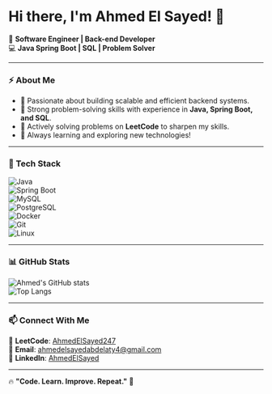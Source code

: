 # Hi there, I'm Ahmed El Sayed! 👋  
🚀 **Software Engineer | Back-end Developer**  
💻 **Java Spring Boot | SQL | Problem Solver**  

---

### ⚡ About Me  
- 🔹 Passionate about building scalable and efficient backend systems.  
- 🔹 Strong problem-solving skills with experience in **Java, Spring Boot, and SQL**.  
- 🔹 Actively solving problems on **LeetCode** to sharpen my skills.  
- 🔹 Always learning and exploring new technologies!  

---

### 🚀 Tech Stack  
![Java](https://img.shields.io/badge/-Java-007396?style=flat&logo=java)  
![Spring Boot](https://img.shields.io/badge/-Spring_Boot-6DB33F?style=flat&logo=spring)  
![MySQL](https://img.shields.io/badge/-MySQL-4479A1?style=flat&logo=mysql)  
![PostgreSQL](https://img.shields.io/badge/-PostgreSQL-336791?style=flat&logo=postgresql)  
![Docker](https://img.shields.io/badge/-Docker-2496ED?style=flat&logo=docker)  
![Git](https://img.shields.io/badge/-Git-F05032?style=flat&logo=git)  
![Linux](https://img.shields.io/badge/-Linux-FCC624?style=flat&logo=linux)  

---

### 📊 GitHub Stats  
![Ahmed's GitHub stats](https://github-readme-stats.vercel.app/api?username=Ahmedelsayed247&show_icons=true&theme=dark)  
![Top Langs](https://github-readme-stats.vercel.app/api/top-langs/?username=Ahmedelsayed247&layout=compact&theme=dark)  

---

### 📫 Connect With Me  
🔹 **LeetCode**: [AhmedElSayed247](https://leetcode.com/u/ahmedelsayed247/)  
📩 **Email**: [ahmedelsayedabdelaty4@gmail.com](mailto:ahmedelsayedabdelaty4@gmail.com)  
💼 **LinkedIn**: [AhmedElSayed](https://www.linkedin.com/in/your-profile/)  

---

🔥 **"Code. Learn. Improve. Repeat."** 🚀  
